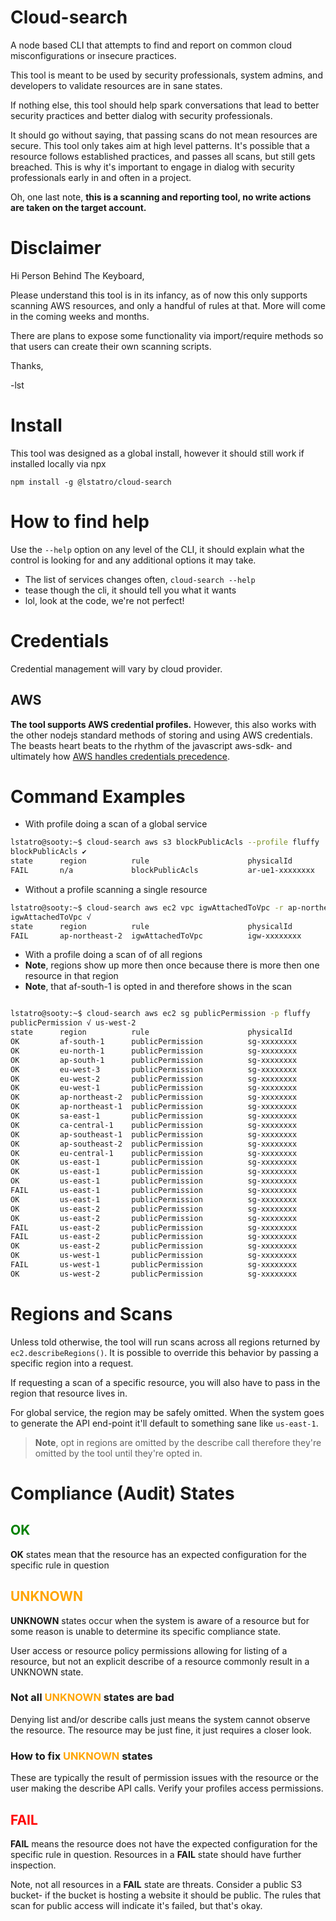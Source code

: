 # Cloud-search

A node based CLI that attempts to find and report on common cloud misconfigurations or insecure practices.

This tool is meant to be used by security professionals, system admins, and developers to validate resources are in sane states.

If nothing else, this tool should help spark conversations that lead to better security practices and better dialog with security professionals.

It should go without saying, that passing scans do not mean resources are secure. This tool only takes aim at high level patterns. It's possible that a resource follows established practices, and passes all scans, but still gets breached. This is why it's important to engage in dialog with security professionals early in and often in a project.

Oh, one last note, **this is a scanning and reporting tool, no write actions are taken on the target account.**

# Disclaimer

Hi Person Behind The Keyboard,

Please understand this tool is in its infancy, as of now this only supports scanning AWS resources, and only a handful of rules at that. More will come in the coming weeks and months.

There are plans to expose some functionality via import/require methods so that users can create their own scanning scripts.

Thanks,

-lst

# Install

This tool was designed as a global install, however it should still work if installed locally via npx

`npm install -g @lstatro/cloud-search`

# How to find help

Use the `--help` option on any level of the CLI, it should explain what the control is looking for and any additional options it may take.

- The list of services changes often, `cloud-search --help`
- tease though the cli, it should tell you what it wants
- lol, look at the code, we're not perfect!

# Credentials

Credential management will vary by cloud provider.

## AWS

**The tool supports AWS credential profiles.** However, this also works with the other nodejs standard methods of storing and using AWS credentials. The beasts heart beats to the rhythm of the javascript aws-sdk- and ultimately how [AWS handles credentials precedence](https://docs.aws.amazon.com/sdk-for-javascript/v2/developer-guide/setting-credentials-node.html).

# Command Examples

- With profile doing a scan of a global service

```bash
lstatro@sooty:~$ cloud-search aws s3 blockPublicAcls --profile fluffy
blockPublicAcls ✔
state      region          rule                      physicalId
FAIL       n/a             blockPublicAcls           ar-ue1-xxxxxxxx
```

- Without a profile scanning a single resource

```bash
lstatro@sooty:~$ cloud-search aws ec2 vpc igwAttachedToVpc -r ap-northeast-2 -i igw-xxxxxxxx
igwAttachedToVpc √
state      region          rule                      physicalId
FAIL       ap-northeast-2  igwAttachedToVpc          igw-xxxxxxxx
```

- With a profile doing a scan of of all regions
- **Note**, regions show up more then once because there is more then one resource in that region
- **Note**, that af-south-1 is opted in and therefore shows in the scan

```bash

lstatro@sooty:~$ cloud-search aws ec2 sg publicPermission -p fluffy
publicPermission √ us-west-2
state      region          rule                      physicalId
OK         af-south-1      publicPermission          sg-xxxxxxxx
OK         eu-north-1      publicPermission          sg-xxxxxxxx
OK         ap-south-1      publicPermission          sg-xxxxxxxx
OK         eu-west-3       publicPermission          sg-xxxxxxxx
OK         eu-west-2       publicPermission          sg-xxxxxxxx
OK         eu-west-1       publicPermission          sg-xxxxxxxx
OK         ap-northeast-2  publicPermission          sg-xxxxxxxx
OK         ap-northeast-1  publicPermission          sg-xxxxxxxx
OK         sa-east-1       publicPermission          sg-xxxxxxxx
OK         ca-central-1    publicPermission          sg-xxxxxxxx
OK         ap-southeast-1  publicPermission          sg-xxxxxxxx
OK         ap-southeast-2  publicPermission          sg-xxxxxxxx
OK         eu-central-1    publicPermission          sg-xxxxxxxx
OK         us-east-1       publicPermission          sg-xxxxxxxx
OK         us-east-1       publicPermission          sg-xxxxxxxx
OK         us-east-1       publicPermission          sg-xxxxxxxx
FAIL       us-east-1       publicPermission          sg-xxxxxxxx
OK         us-east-1       publicPermission          sg-xxxxxxxx
OK         us-east-2       publicPermission          sg-xxxxxxxx
OK         us-east-2       publicPermission          sg-xxxxxxxx
FAIL       us-east-2       publicPermission          sg-xxxxxxxx
FAIL       us-east-2       publicPermission          sg-xxxxxxxx
OK         us-east-2       publicPermission          sg-xxxxxxxx
OK         us-west-1       publicPermission          sg-xxxxxxxx
FAIL       us-west-1       publicPermission          sg-xxxxxxxx
OK         us-west-2       publicPermission          sg-xxxxxxxx
```

# Regions and Scans

Unless told otherwise, the tool will run scans across all regions returned by `ec2.describeRegions()`. It is possible to override this behavior by passing a specific region into a request.

If requesting a scan of a specific resource, you will also have to pass in the region that resource lives in.

For global service, the region may be safely omitted. When the system goes to generate the API end-point it'll default to something sane like `us-east-1`.

> **Note**, opt in regions are omitted by the describe call therefore they're omitted by the tool until they're opted in.

# Compliance (Audit) States

## <span style="color:green">**OK**</span>

**OK** states mean that the resource has an expected configuration for the specific rule in question

## <span style="color:orange">**UNKNOWN**</span>

**UNKNOWN** states occur when the system is aware of a resource but for some reason is unable to determine its specific compliance state.

User access or resource policy permissions allowing for listing of a resource, but not an explicit describe of a resource commonly result in a UNKNOWN state.

### Not all <span style="color:orange">**UNKNOWN**</span> states are bad

Denying list and/or describe calls just means the system cannot observe the resource. The resource may be just fine, it just requires a closer look.

### How to fix <span style="color:orange">**UNKNOWN**</span> states

These are typically the result of permission issues with the resource or the user making the describe API calls. Verify your profiles access permissions.

## <span style="color:red">**FAIL**</span>

**FAIL** means the resource does not have the expected configuration for the specific rule in question. Resources in a **FAIL** state should have further inspection.

Note, not all resources in a **FAIL** state are threats. Consider a public S3 bucket- if the bucket is hosting a website it should be public. The rules that scan for public access will indicate it's failed, but that's okay.
